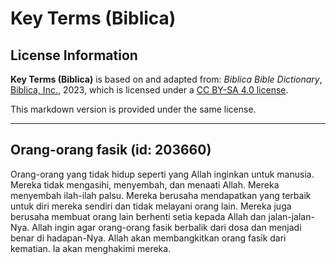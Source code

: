 # Key Terms (Biblica)

## License Information

**Key Terms (Biblica)** is based on and adapted from: _Biblica Bible Dictionary_, [Biblica, Inc.](https://www.biblica.com/), 2023, which is licensed under a [CC BY-SA 4.0 license](https://creativecommons.org/licenses/by-sa/4.0/legalcode.en).

This markdown version is provided under the same license.



--------------------------------

## Orang-orang fasik (id: 203660)

Orang\-orang yang tidak hidup seperti yang Allah inginkan untuk manusia. Mereka tidak mengasihi, menyembah, dan menaati Allah. Mereka menyembah ilah\-ilah palsu. Mereka berusaha mendapatkan yang terbaik untuk diri mereka sendiri dan tidak melayani orang lain. Mereka juga berusaha membuat orang lain berhenti setia kepada Allah dan jalan\-jalan\-Nya. Allah ingin agar orang\-orang fasik berbalik dari dosa dan menjadi benar di hadapan\-Nya. Allah akan membangkitkan orang fasik dari kematian. Ia akan menghakimi mereka.


